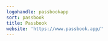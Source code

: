 ```yaml
---
logohandle: passbookapp
sort: passbook
title: Passbook
website: 'https://www.passbook.app/'
---
```

